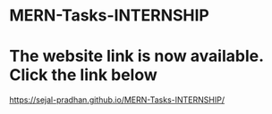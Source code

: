 # MERN-Tasks-INTERNSHIP
# The website link is now available. Click the link below
https://sejal-pradhan.github.io/MERN-Tasks-INTERNSHIP/
